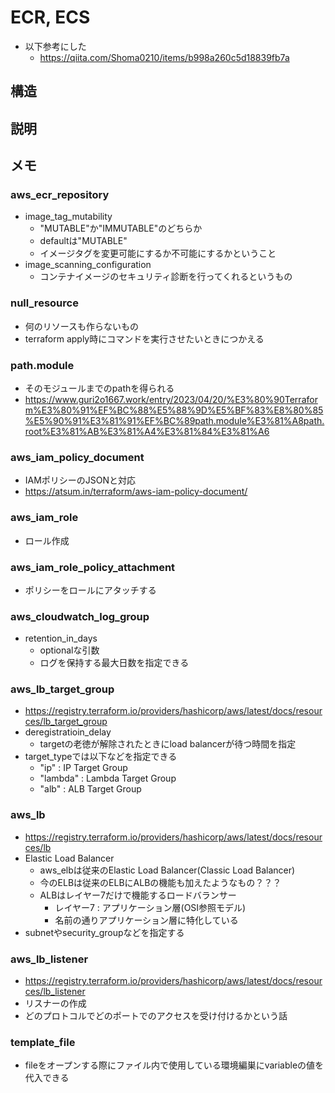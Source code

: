 # ECR, ECS
- 以下参考にした
  - https://qiita.com/Shoma0210/items/b998a260c5d18839fb7a


## 構造

## 説明

## メモ
### aws_ecr_repository
- image_tag_mutability
  - "MUTABLE"か"IMMUTABLE"のどちらか
  - defaultは"MUTABLE"
  - イメージタグを変更可能にするか不可能にするかということ
- image_scanning_configuration
  - コンテナイメージのセキュリティ診断を行ってくれるというもの

### null_resource
- 何のリソースも作らないもの
- terraform apply時にコマンドを実行させたいときにつかえる

### path.module
- そのモジュールまでのpathを得られる
- https://www.guri2o1667.work/entry/2023/04/20/%E3%80%90Terraform%E3%80%91%EF%BC%88%E5%88%9D%E5%BF%83%E8%80%85%E5%90%91%E3%81%91%EF%BC%89path.module%E3%81%A8path.root%E3%81%AB%E3%81%A4%E3%81%84%E3%81%A6

### aws_iam_policy_document
- IAMポリシーのJSONと対応
- https://atsum.in/terraform/aws-iam-policy-document/

### aws_iam_role
- ロール作成

### aws_iam_role_policy_attachment
- ポリシーをロールにアタッチする

### aws_cloudwatch_log_group
- retention_in_days
  - optionalな引数
  - ログを保持する最大日数を指定できる

### aws_lb_target_group
- https://registry.terraform.io/providers/hashicorp/aws/latest/docs/resources/lb_target_group
- deregistratioin_delay
  - targetの老徳が解除されたときにload balancerが待つ時間を指定
- target_typeでは以下などを指定できる
  - "ip" : IP Target Group
  - "lambda" : Lambda Target Group
  - "alb" : ALB Target Group

### aws_lb
- https://registry.terraform.io/providers/hashicorp/aws/latest/docs/resources/lb
- Elastic Load Balancer
  - aws_elbは従来のElastic Load Balancer(Classic Load Balancer)
  - 今のELBは従来のELBにALBの機能も加えたようなもの？？？
  - ALBはレイヤー7だけで機能するロードバランサー
    - レイヤー7 : アプリケーション層(OSI参照モデル)
    - 名前の通りアプリケーション層に特化している
- subnetやsecurity_groupなどを指定する

### aws_lb_listener
- https://registry.terraform.io/providers/hashicorp/aws/latest/docs/resources/lb_listener
- リスナーの作成
- どのプロトコルでどのポートでのアクセスを受け付けるかという話

### template_file
- fileをオープンする際にファイル内で使用している環境編巣にvariableの値を代入できる